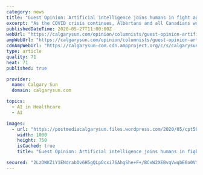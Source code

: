 ```yaml
---
category: news
title: "Guest Opinion: Artificial intelligence joins humans in fight against COVID-19"
excerpt: "As the COVID crisis continues, Albertans and all Canadians would surely welcome some good news among the bleak headlines.So consider this — we’ve learned a lot over the past few months"
publishedDateTime: 2020-05-27T11:00:00Z
webUrl: "https://calgarysun.com/opinion/columnists/guest-opinion-artificial-intelligence-joins-humans-in-fight-against-covid-19"
ampWebUrl: "https://calgarysun.com/opinion/columnists/guest-opinion-artificial-intelligence-joins-humans-in-fight-against-covid-19/amp"
cdnAmpWebUrl: "https://calgarysun-com.cdn.ampproject.org/c/s/calgarysun.com/opinion/columnists/guest-opinion-artificial-intelligence-joins-humans-in-fight-against-covid-19/amp"
type: article
quality: 71
heat: 71
published: true

provider:
  name: Calgary Sun
  domain: calgarysun.com

topics:
  - AI in Healthcare
  - AI

images:
  - url: "https://postmediacalgarysun.files.wordpress.com/2020/05/cpt505-the-associated-press-1.jpg"
    width: 1000
    height: 750
    isCached: true
    title: "Guest Opinion: Artificial intelligence joins humans in fight against COVID-19"

secured: "2LzDWKZiY1ENdrabOv6H5gQLpOcxi76AhgShe+F+/BCxW2XEBvqVwqbE0o0Vty1IeI2XXEjB2PwksLASSuuJwtXJXIw9ahnu0bBvw/9OvSrkOvn+zGeNsB3cMolfYtZZHQUkm8uOxWdrOAQjJET5ndEaZWm6RFYzK0ThLqjQS9QypiaGKTi9tsxNzK4vvsuoqmiqY2YEP6tUMHdgu3uLwm8i5jCLxcM4T/BKrfblB5aVsW5wLWOBba3AM+rkyJS4rmhyKLOJPPO8g0+wEn5cfOMeu9mlRiorb3dE2ZNvJzJu3hz+KeSZN6AumUslb7XcslZGlRreKV8D3lawCGbXOqkLJGjwmf2mPrY3Mht9EUaJShnIjDofVgajxnlH887nncq7axJpb9pLuyhKpYZYPeBH2EgR9V8iAUQEoSvd3LQ20SI7Kp2iWGVM3US8d2a4P3SHpHh4rvjrR/r4N1QHeSfj/n034br30niqps911iQ=;yjyidPHSqM9JwBrFL6Nekw=="
---
```


